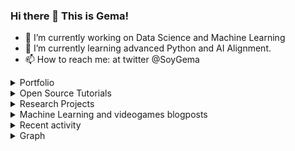 ### Hi there 👋 This is Gema!

- 🔭 I’m currently working on Data Science and Machine Learning
- 🌱 I’m currently learning advanced Python and AI Alignment.
- 📫 How to reach me: at twitter @SoyGema

<details>

<summary>Portfolio</summary>


+[Dice Game Probability exercise](https://github.com/SoyGema/Portfolio/blob/main/DataExploration/Dice_Game_Probability.ipynb) In this exercise you can see more about how I structure code and solve some probabilistic questions taking into account a Dice-Game. Find the challenge description [here](https://github.com/SoyGema/Portfolio/blob/main/DataExploration/README.md) and code above.

+[Data Exploration Squirrels Dataset](https://github.com/SoyGema/Portfolio/blob/main/DataExploration/Exploratory%20Analysis.ipynb) General Data Science exploration : In this exercise you can see more about how I think from an analytical perspective and which tools I use for data exploration.

</details>

<details>

<summary>Open Source Tutorials</summary>


+[StarCraft 2 Codelab](https://soygema.github.io/starcraftII_machine_learning/#0) In this project I've created a codelab to share with the community some of the machine learning fundamentals I've learnt about open source research with StarCraft 2 DeepMind project.

+[Satellite orbit prediction with DVC VSCode Open Source extension](https://github.com/iterative/VSCode-DVC-Workshop) Workshop given at PyDayBCN 2022. In this workshop we predict kinematic orbit for 600 Satellites making machine learning experiments with Multioutput Random Forest Regressor.  

</details>

<details>

<summary>Research Projects</summary>

+[NeuRIPS 2020](https://cupdf.com/document/benchmarking-imitation-and-reinforcement-learning-for-.html?page=1) Participation in NeuRIPS 2020 Workshop WordPlay: When language meets games with the videogame Mempathy. This projects benchmarks some experiments with Imitation and Reinforcement Learning in language oriented games.

+[ICML 2021](https://docs.google.com/presentation/d/1iATyd80yYMKoV-WPzV0_hYntYbpwvlZS/edit?usp=sharing&ouid=109726716116488916327&rtpof=true&sd=true) Poster session in WiML Unworkshop. 

+[AI Alignment BlueDot 2024](https://docs.google.com/document/d/1I0PSGQzjE7XYgp2RK7zeijA3fGBJ80TQMMMU-SMo7Uk/edit#heading=h.2wdwcpm0haf3) Final Multiagent Reinforcement Learning exercise for BlueDot AI Alignment Technical course.

+[NeuRIPS 2024 Concordia Contest](https://github.com/SoyGema/concordia_contest_neurips_2024) Top participant. Agent ranked 14/890 . Elo score 1497 

</details>

<details>

<summary>Machine Learning and videogames blogposts</summary>


+[StarCraft II Unplugged](https://medium.com/p/1c9192fc03b) BlogPost about latest developments released by Deepmind at NeuRIPS2021 DRL workshop. It includes figures and videos made to interpret and communicate papers results.

+[Interactive Narrative control : safety and aligment of language agents](https://medium.com/p/2be8eb7636a9) Technical blogpost article about PPLM research implementation for Mempathy.

</details>

<details>

<summary>Recent activity</summary>

<!--START_SECTION:activity-->

53. Comment on issue [#4919](https://github.com/iterative/dvc.org/issues/4919)
54. Comment on PR [#9606](https://github.com/iterative/dvc/pull/9606#issuecomment-1773055937)
55. Read OSS [paper](https://arxiv.org/pdf/2311.16989.pdf)
56. Comment issue [#1493](https://github.com/ydataai/ydata-profiling/issues/1493#issuecomment-1839773478)
57. Comment isue [#5104](https://github.com/iterative/vscode-dvc/issues/5104)
58. Read OSINT [paper](https://link.springer.com/article/10.1007/s10462-023-10454-y)
59. Read AI OSS [paper](https://papers.ssrn.com/sol3/papers.cfm?abstract_id=4596436)

   
   
Historical activity can be found [here](https://github.com/SoyGema/OSS_activity/tree/main)
   
</details>   
<!--END_SECTION:activity-->

<details> 
<summary>Graph</summary>   
   
![](./profile-3d-contrib/profile-night-green.svg)

</details> 
